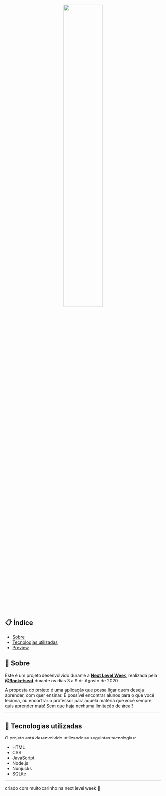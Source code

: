 <p align="center">
  <img src="https://ik.imagekit.io/larbac/127.0.0.1_5500__svOqMrHPn.png" width="50%" >
</p>


## 📋 Índice

- [Sobre](#-Sobre)
- [Tecnologias utilizadas](#-Tecnologias-utilizadas)
- [Preview](#-Preview)







## 📖 Sobre 

Este é um projeto desenvolvido durante a **[Next Level Week](https://nextlevelweek.com/)**, realizada pela **[@Rocketseat](https://github.com/Rocketseat)** durante os dias 3 a 9 de Agosto de 2020.

A proposta do projeto é uma aplicação que possa ligar quem deseja aprender, com quer ensinar. É possível encontrar alunos para o que você leciona, ou encontrar o professor para aquela matéria que você sempre quis aprender mais! Sem que haja nenhuma limitação de área!! 

--- 

## 🚀 Tecnologias utilizadas

O projeto está desenvolvido utilizando as seguintes tecnologias:

- HTML
- CSS
- JavaScript
- Node.js 
- Nunjucks 
- SQLite 

--- 






criado com muito carinho na next level week 💜
